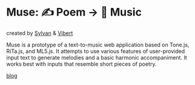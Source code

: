 # Muse: ✍️ Poem → 🎵 Music

created by [Sylvan](https://squidgetx.github.io/) & [Vibert](https://vibertthio.com/portfolio/)

Muse is a prototype of a text-to-music web application based on Tone.js, RiTa.js, and ML5.js. It attempts to use various features of user-provided input text to generate melodies and a basic harmonic accompaniment. It works best with inputs that resemble short pieces of poetry.

[blog](https://squidgetx.github.io/2019/10/14/code-of-music-muse-melody.html)
